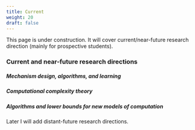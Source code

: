 ```yaml
---
title: Current
weight: 20
draft: false
---
```


This page is under construction. It will cover current/near-future research direction (mainly for prospective students). 

### Current and near-future research directions

##### Mechanism design, algorithms, and learning

##### Computational complexity theory

##### Algorithms and lower bounds for new models of computation

Later I will add distant-future research directions. 
